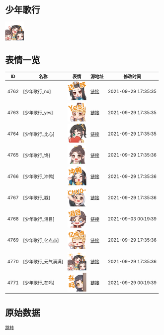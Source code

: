 # 少年歌行

<img src="./cover.png" height="60" alt="cover" />

# 表情一览

|ID|名称|表情|源地址|修改时间|
|----|----|----|----|----|
|4762|[少年歌行_no]|<img src="./pic/004762_%5B少年歌行_no%5D.png" height="60" alt="no"/>|[链接](http://i0.hdslb.com/bfs/emote/b6c8d0734c49d1afeed6cd400a2152f9a3b8d4a8.png)|2021-09-29 17:35:35|
|4763|[少年歌行_yes]|<img src="./pic/004763_%5B少年歌行_yes%5D.png" height="60" alt="yes"/>|[链接](http://i0.hdslb.com/bfs/emote/dd5567425f07887c7236d62418dee1b7e4a48f30.png)|2021-09-29 17:35:35|
|4764|[少年歌行_比心]|<img src="./pic/004764_%5B少年歌行_比心%5D.png" height="60" alt="比心"/>|[链接](http://i0.hdslb.com/bfs/emote/d24445f0973d9c1bb1ca296bc5599f91d1597f8e.png)|2021-09-29 17:35:35|
|4765|[少年歌行_馋]|<img src="./pic/004765_%5B少年歌行_馋%5D.png" height="60" alt="馋"/>|[链接](http://i0.hdslb.com/bfs/emote/6d31bd0e1c48c88a02abc22122af1a1e65de339b.png)|2021-09-29 17:35:36|
|4766|[少年歌行_冲鸭]|<img src="./pic/004766_%5B少年歌行_冲鸭%5D.png" height="60" alt="冲鸭"/>|[链接](http://i0.hdslb.com/bfs/emote/c9c090570ee4db2f6804f551292302874cf2b180.png)|2021-09-29 17:35:36|
|4767|[少年歌行_戳]|<img src="./pic/004767_%5B少年歌行_戳%5D.png" height="60" alt="戳"/>|[链接](http://i0.hdslb.com/bfs/emote/4eae9883b13d631f31f88bd6d78df5683dc36c45.png)|2021-09-29 17:35:36|
|4768|[少年歌行_泪目]|<img src="./pic/004768_%5B少年歌行_泪目%5D.png" height="60" alt="泪目"/>|[链接](http://i0.hdslb.com/bfs/emote/6cceeb74f045c6cb52d87385f2748a028318cd06.png)|2021-09-03 00:19:39|
|4769|[少年歌行_亿点点]|<img src="./pic/004769_%5B少年歌行_亿点点%5D.png" height="60" alt="亿点点"/>|[链接](http://i0.hdslb.com/bfs/emote/d98497a07970a52d5d921f693b6f61cee161d251.png)|2021-09-29 17:35:36|
|4770|[少年歌行_元气满满]|<img src="./pic/004770_%5B少年歌行_元气满满%5D.png" height="60" alt="元气满满"/>|[链接](http://i0.hdslb.com/bfs/emote/da4d96c0840f3cb89f5a6d63f76322eae5c73d6d.png)|2021-09-29 17:35:36|
|4771|[少年歌行_在吗]|<img src="./pic/004771_%5B少年歌行_在吗%5D.png" height="60" alt="在吗"/>|[链接](http://i0.hdslb.com/bfs/emote/4c664cedcc139c6f804dc67bcd8808e64af1662f.png)|2021-09-29 00:19:39|

# 原始数据

[跳转](./raw.json)

